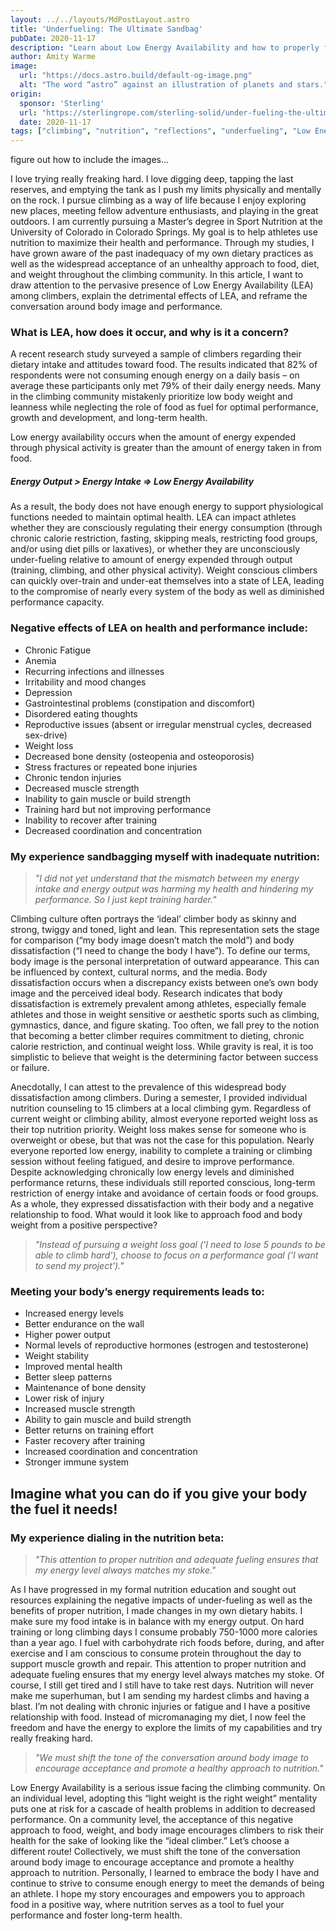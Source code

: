 ```yaml
---
layout: ../../layouts/MdPostLayout.astro
title: 'Underfueling: The Ultimate Sandbag'
pubDate: 2020-11-17
description: "Learn about Low Energy Availability and how to properly fuel for you adventure"
author: Amity Warme
image: 
  url: "https://docs.astro.build/default-og-image.png"
  alt: "The word “astro” against an illustration of planets and stars."
origin: 
  sponsor: 'Sterling'
  url: "https://sterlingrope.com/sterling-solid/under-fueling-the-ultimate-sandbag"
  date: 2020-11-17
tags: ["climbing", "nutrition", "reflections", "underfueling", "Low Energy Availability", "blog"]
---
```

figure out how to include the images...

I love trying really freaking hard. I love digging deep, tapping the last reserves, and emptying the tank as I push my limits physically and mentally on the rock. I pursue climbing as a way of life because I enjoy exploring new places, meeting fellow adventure enthusiasts, and playing in the great outdoors. I am currently pursuing a Master’s degree in Sport Nutrition at the University of Colorado in Colorado Springs. My goal is to help athletes use nutrition to maximize their health and performance. Through my studies, I have grown aware of the past inadequacy of my own dietary practices as well as the widespread acceptance of an unhealthy approach to food, diet, and weight throughout the climbing community. In this article, I want to draw attention to the pervasive presence of Low Energy Availability (LEA) among climbers, explain the detrimental effects of LEA, and reframe the conversation around body image and performance.

### What is LEA, how does it occur, and why is it a concern?

A recent research study surveyed a sample of climbers regarding their dietary intake and attitudes toward food. The results indicated that 82% of respondents were not consuming enough energy on a daily basis – on average these participants only met 79% of their daily energy needs. Many in the climbing community mistakenly prioritize low body weight and leanness while neglecting the role of food as fuel for optimal performance, growth and development, and long-term health.

Low energy availability occurs when the amount of energy expended through physical activity is greater than the amount of energy taken in from food.

##### Energy Output > Energy Intake => Low Energy Availability

As a result, the body does not have enough energy to support physiological functions needed to maintain optimal health. LEA can impact athletes whether they are consciously regulating their energy consumption (through chronic calorie restriction, fasting, skipping meals, restricting food groups, and/or using diet pills or laxatives), or whether they are unconsciously under-fueling relative to amount of energy expended through output (training, climbing, and other physical activity). Weight conscious climbers can quickly over-train and under-eat themselves into a state of LEA, leading to the compromise of nearly every system of the body as well as diminished performance capacity.

### Negative effects of LEA on health and performance include:

  * Chronic Fatigue
  * Anemia
  * Recurring infections and illnesses
  * Irritability and mood changes
  * Depression
  * Gastrointestinal problems (constipation and discomfort)
  * Disordered eating thoughts
  * Reproductive issues (absent or irregular menstrual cycles, decreased sex-drive)
  * Weight loss
  * Decreased bone density (osteopenia and osteoporosis)
  * Stress fractures or repeated bone injuries
  * Chronic tendon injuries
  * Decreased muscle strength
  * Inability to gain muscle or build strength
  * Training hard but not improving performance
  * Inability to recover after training
  * Decreased coordination and concentration

### My experience sandbagging myself with inadequate nutrition:

  > *"I did not yet understand that the mismatch between my energy intake and energy output was harming my health and hindering my performance. So I just kept training harder."*

Climbing culture often portrays the ‘ideal’ climber body as skinny and strong, twiggy and toned, light and lean. This representation sets the stage for comparison (“my body image doesn’t match the mold”) and body dissatisfaction (“I need to change the body I have”). To define our terms, body image is the personal interpretation of outward appearance. This can be influenced by context, cultural norms, and the media. Body dissatisfaction occurs when a discrepancy exists between one’s own body image and the perceived ideal body. Research indicates that body dissatisfaction is extremely prevalent among athletes, especially female athletes and those in weight sensitive or aesthetic sports such as climbing, gymnastics, dance, and figure skating. Too often, we fall prey to the notion that becoming a better climber requires commitment to dieting, chronic calorie restriction, and continual weight loss. While gravity is real, it is too simplistic to believe that weight is the determining factor between success or failure.

Anecdotally, I can attest to the prevalence of this widespread body dissatisfaction among climbers. During a semester, I provided individual nutrition counseling to 15 climbers at a local climbing gym. Regardless of current weight or climbing ability, almost everyone reported weight loss as their top nutrition priority. Weight loss makes sense for someone who is overweight or obese, but that was not the case for this population. Nearly everyone reported low energy, inability to complete a training or climbing session without feeling fatigued, and desire to improve performance. Despite acknowledging chronically low energy levels and diminished performance returns, these individuals still reported conscious, long-term restriction of energy intake and avoidance of certain foods or food groups. As a whole, they expressed dissatisfaction with their body and a negative relationship to food.
What would it look like to approach food and body weight from a positive perspective?

  > *"Instead of pursuing a weight loss goal ('I need to lose 5 pounds to be able to climb hard'), choose to focus on a performance goal ('I want to send my project')."*

### Meeting your body’s energy requirements leads to:

  * Increased energy levels
  * Better endurance on the wall
  * Higher power output
  * Normal levels of reproductive hormones (estrogen and testosterone)
  * Weight stability
  * Improved mental health
  * Better sleep patterns
  * Maintenance of bone density
  * Lower risk of injury
  * Increased muscle strength
  * Ability to gain muscle and build strength
  * Better returns on training effort
  * Faster recovery after training
  * Increased coordination and concentration
  * Stronger immune system

## Imagine what you can do if you give your body the fuel it needs!
### My experience dialing in the nutrition beta:

  > *"This attention to proper nutrition and adequate fueling ensures that my energy level always matches my stoke."*

As I have progressed in my formal nutrition education and sought out resources explaining the negative impacts of under-fueling as well as the benefits of proper nutrition, I made changes in my own dietary habits. I make sure my food intake is in balance with my energy output. On hard training or long climbing days I consume probably 750-1000 more calories than a year ago. I fuel with carbohydrate rich foods before, during, and after exercise and I am conscious to consume protein throughout the day to support muscle growth and repair. This attention to proper nutrition and adequate fueling ensures that my energy level always matches my stoke. Of course, I still get tired and I still have to take rest days. Nutrition will never make me superhuman, but I am sending my hardest climbs and having a blast. I’m not dealing with chronic injuries or fatigue and I have a positive relationship with food. Instead of micromanaging my diet, I now feel the freedom and have the energy to explore the limits of my capabilities and try really freaking hard.

  > *"We must shift the tone of the conversation around body image to encourage acceptance and promote a healthy approach to nutrition."*

Low Energy Availability is a serious issue facing the climbing community. On an individual level, adopting this “light weight is the right weight” mentality puts one at risk for a cascade of health problems in addition to decreased performance. On a community level, the acceptance of this negative approach to food, weight, and body image encourages climbers to risk their health for the sake of looking like the “ideal climber.” Let’s choose a different route! Collectively, we must shift the tone of the conversation around body image to encourage acceptance and promote a healthy approach to nutrition. Personally, I learned to embrace the body I have and continue to strive to consume enough energy to meet the demands of being an athlete. I hope my story encourages and empowers you to approach food in a positive way, where nutrition serves as a tool to fuel your performance and foster long-term health.
